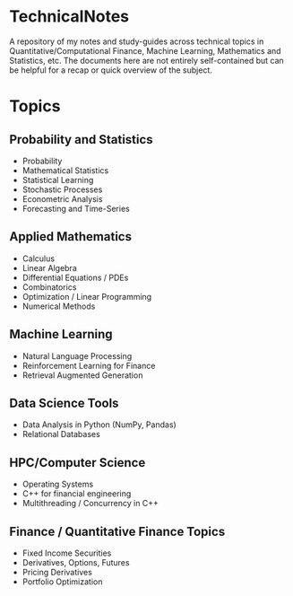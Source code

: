 # TechnicalNotes
A repository of my notes and study-guides across technical topics in Quantitative/Computational Finance, Machine Learning, Mathematics and Statistics, etc. The documents here are not entirely self-contained but can be helpful for a recap or quick overview of the subject.

# Topics

## Probability and Statistics
- Probability
- Mathematical Statistics
- Statistical Learning
- Stochastic Processes
- Econometric Analysis
- Forecasting and Time-Series

## Applied Mathematics
- Calculus
- Linear Algebra
- Differential Equations / PDEs
- Combinatorics
- Optimization / Linear Programming
- Numerical Methods

## Machine Learning 
- Natural Language Processing
- Reinforcement Learning for Finance
- Retrieval Augmented Generation

## Data Science Tools
- Data Analysis in Python (NumPy, Pandas)
- Relational Databases

## HPC/Computer Science
- Operating Systems
- C++ for financial engineering
- Multithreading / Concurrency in C++

## Finance / Quantitative Finance Topics
- Fixed Income Securities
- Derivatives, Options, Futures
- Pricing Derivatives
- Portfolio Optimization
